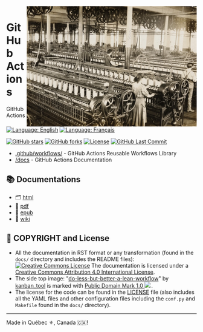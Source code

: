 <img src="./assets/workflow.webp" alt="Old photo of a workshop" style="width: 450px;" align="right">

# GitHub Actions
GitHub Actions

[![Language: English](https://img.shields.io/badge/Language-English-blue.svg)](./README.md)
[![Language: Français](https://img.shields.io/badge/Langue-Fran%C3%A7ais-blue.svg)](./README.fr.md)

[![GitHub stars](https://img.shields.io/github/stars/SiteNetSoft/GitHub-Actions?logo=github)](https://github.com/SiteNetSoft/GitHub-Actions/stargazers)
[![GitHub forks](https://img.shields.io/github/forks/SiteNetSoft/GitHub-Actions?logo=github)](https://github.com/SiteNetSoft/GitHub-Actions/network)
[![License](https://img.shields.io/github/license/SiteNetSoft/GitHub-Actions)](https://github.com/SiteNetSoft/GitHub-Actions/blob/master/LICENSE)
[![GitHub Last Commit](https://img.shields.io/github/last-commit/SiteNetSoft/GitHub-Actions?logo=github)](https://github.com/SiteNetSoft/GitHub-Actions/commits/master)

- [.github/workflows/](https://github.com/SiteNetSoft/GitHub-Actions/tree/master/.github/workflows) - GitHub Actions Reusable Workflows Library
- [/docs](https://github.com/SiteNetSoft/GitHub-Actions/tree/master/docs) - GitHub Actions Documentation

## :books: Documentations
- :card_index_dividers: [html](https://sitenetsoft.com/docs/html/en/)
- :briefcase: [pdf](https://sitenetsoft.com/docs/pdf/en/)
- :green_book: [epub](https://sitenetsoft.com/docs/epub/en/)
- :memo: [wiki](https://github.com/SiteNetSoft/GitHub-Actions/wiki)

## :scroll: COPYRIGHT and License
* All the documentation in RST format or any transformation (found in the `docs/` directory and includes the README files): <a rel="license" href="http://creativecommons.org/licenses/by/4.0/"><img alt="Creative Commons License" style="border-width:0" src="https://i.creativecommons.org/l/by/4.0/80x15.png" /></a> The documentation is licensed under a <a rel="license" href="http://creativecommons.org/licenses/by/4.0/">Creative Commons Attribution 4.0 International License</a>.
* The side top image: "<a target="_blank" rel="noopener noreferrer" href="https://www.flickr.com/photos/125753676@N07/20950317165">do-less-but-better-a-lean-workflow</a>" by <a target="_blank" rel="noopener noreferrer" href="https://www.flickr.com/photos/125753676@N07">kanban_tool</a> is marked with <a target="_blank" rel="noopener noreferrer" href="https://creativecommons.org/publicdomain/mark/1.0/?ref=openverse">Public Domain Mark 1.0 <img src="https://mirrors.creativecommons.org/presskit/icons/pd.svg" style="height: 1em; margin-right: 0.125em; display: inline;"></img></a>.
* The license for the code can be found in the [LICENSE](./LICENSE) file (also includes all the YAML files and other configuration files including the `conf.py` and `Makefile` found in the `docs/` directory).

---

Made in Québec :fleur_de_lis:, Canada 🇨🇦!